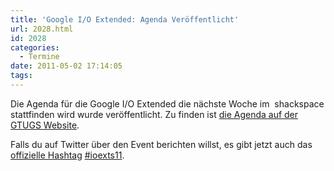 ```yaml
---
title: 'Google I/O Extended: Agenda Veröffentlicht'
url: 2028.html
id: 2028
categories:
  - Termine
date: 2011-05-02 17:14:05
tags:
---
```


Die Agenda für die Google I/O Extended die nächste Woche im  shackspace stattfinden wird wurde veröffentlicht.
Zu finden ist [die Agenda auf der GTUGS Website](http://stuttgart.gtugs.org/events/goolgeioextendedevent).

Falls du auf Twitter über den Event berichten willst, es gibt jetzt auch das [offizielle Hashtag](https://twitter.com/#!/blackforestgtug/status/65024294408826880) [#ioexts11](https://twitter.com/#!/search?q=%23ioexts11).